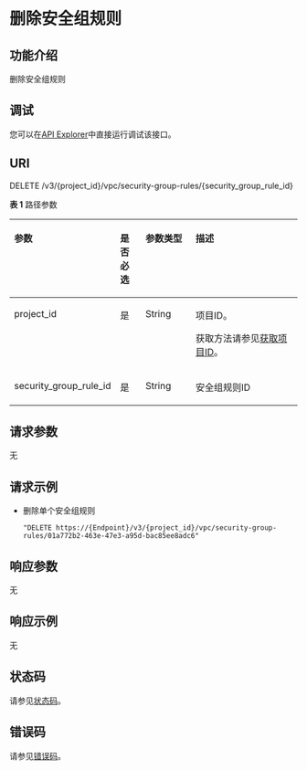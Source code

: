 # 删除安全组规则<a name="vpc_apiv3_0019"></a>

## 功能介绍<a name="section1222134576"></a>

删除安全组规则

## 调试<a name="section1062181918110"></a>

您可以在[API Explorer](https://apiexplorer.developer.huaweicloud.com/apiexplorer/doc?product=VPC&version=v3&api=DeleteSecurityGroupRule)中直接运行调试该接口。

## URI<a name="section13222164176"></a>

DELETE /v3/\{project\_id\}/vpc/security-group-rules/\{security\_group\_rule\_id\}

**表 1**  路径参数

<a name="table172251947712"></a>
<table><thead align="left"><tr id="vpc_apiv3_0018_row53259414711"><th class="cellrowborder" valign="top" width="20%" id="mcps1.2.5.1.1"><p id="vpc_apiv3_0018_p13326448718"><a name="vpc_apiv3_0018_p13326448718"></a><a name="vpc_apiv3_0018_p13326448718"></a>参数</p>
</th>
<th class="cellrowborder" valign="top" width="10%" id="mcps1.2.5.1.2"><p id="vpc_apiv3_0018_p1732718412710"><a name="vpc_apiv3_0018_p1732718412710"></a><a name="vpc_apiv3_0018_p1732718412710"></a>是否必选</p>
</th>
<th class="cellrowborder" valign="top" width="20%" id="mcps1.2.5.1.3"><p id="vpc_apiv3_0018_p63271449720"><a name="vpc_apiv3_0018_p63271449720"></a><a name="vpc_apiv3_0018_p63271449720"></a>参数类型</p>
</th>
<th class="cellrowborder" valign="top" width="50%" id="mcps1.2.5.1.4"><p id="vpc_apiv3_0018_p1032774773"><a name="vpc_apiv3_0018_p1032774773"></a><a name="vpc_apiv3_0018_p1032774773"></a>描述</p>
</th>
</tr>
</thead>
<tbody><tr id="vpc_apiv3_0018_row53251345717"><td class="cellrowborder" valign="top" width="20%" headers="mcps1.2.5.1.1 "><p id="vpc_apiv3_0018_vpc_apiv3_0010_p5360162664920"><a name="vpc_apiv3_0018_vpc_apiv3_0010_p5360162664920"></a><a name="vpc_apiv3_0018_vpc_apiv3_0010_p5360162664920"></a>project_id</p>
</td>
<td class="cellrowborder" valign="top" width="10%" headers="mcps1.2.5.1.2 "><p id="vpc_apiv3_0018_vpc_apiv3_0010_p18360192644917"><a name="vpc_apiv3_0018_vpc_apiv3_0010_p18360192644917"></a><a name="vpc_apiv3_0018_vpc_apiv3_0010_p18360192644917"></a>是</p>
</td>
<td class="cellrowborder" valign="top" width="20%" headers="mcps1.2.5.1.3 "><p id="vpc_apiv3_0018_vpc_apiv3_0010_p12056351843"><a name="vpc_apiv3_0018_vpc_apiv3_0010_p12056351843"></a><a name="vpc_apiv3_0018_vpc_apiv3_0010_p12056351843"></a>String</p>
</td>
<td class="cellrowborder" valign="top" width="50%" headers="mcps1.2.5.1.4 "><p id="vpc_apiv3_0018_vpc_apiv3_0010_p9930182615482"><a name="vpc_apiv3_0018_vpc_apiv3_0010_p9930182615482"></a><a name="vpc_apiv3_0018_vpc_apiv3_0010_p9930182615482"></a>项目ID。</p>
<p id="vpc_apiv3_0018_vpc_apiv3_0010_p10487112"><a name="vpc_apiv3_0018_vpc_apiv3_0010_p10487112"></a><a name="vpc_apiv3_0018_vpc_apiv3_0010_p10487112"></a>获取方法请参见<a href="获取项目ID.md">获取项目ID</a>。</p>
</td>
</tr>
<tr id="vpc_apiv3_0018_row93251249711"><td class="cellrowborder" valign="top" width="20%" headers="mcps1.2.5.1.1 "><p id="vpc_apiv3_0018_p9329541278"><a name="vpc_apiv3_0018_p9329541278"></a><a name="vpc_apiv3_0018_p9329541278"></a>security_group_rule_id</p>
</td>
<td class="cellrowborder" valign="top" width="10%" headers="mcps1.2.5.1.2 "><p id="vpc_apiv3_0018_p103291549712"><a name="vpc_apiv3_0018_p103291549712"></a><a name="vpc_apiv3_0018_p103291549712"></a>是</p>
</td>
<td class="cellrowborder" valign="top" width="20%" headers="mcps1.2.5.1.3 "><p id="vpc_apiv3_0018_p13329249712"><a name="vpc_apiv3_0018_p13329249712"></a><a name="vpc_apiv3_0018_p13329249712"></a>String</p>
</td>
<td class="cellrowborder" valign="top" width="50%" headers="mcps1.2.5.1.4 "><p id="vpc_apiv3_0018_p3330841674"><a name="vpc_apiv3_0018_p3330841674"></a><a name="vpc_apiv3_0018_p3330841674"></a>安全组规则ID</p>
</td>
</tr>
</tbody>
</table>

## 请求参数<a name="section42306418716"></a>

无

## 请求示例<a name="section1723524372"></a>

-   删除单个安全组规则

    ```
    "DELETE https://{Endpoint}/v3/{project_id}/vpc/security-group-rules/01a772b2-463e-47e3-a95d-bac85ee8adc6"
    ```


## 响应参数<a name="section6234945719"></a>

无

## 响应示例<a name="section823574278"></a>

无

## 状态码<a name="section31981619"></a>

请参见[状态码](状态码.md)。

## 错误码<a name="section936082313394"></a>

请参见[错误码](错误码.md)。

